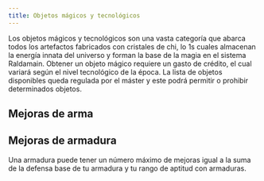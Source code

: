 ```yaml
---
title: Objetos mágicos y tecnológicos
---
```


Los objetos mágicos y tecnológicos son una vasta categoría que abarca todos los artefactos fabricados con cristales de chi, lo 1s cuales almacenan la energía innata del universo y forman la base de la magia en el sistema Raldamain. Obtener un objeto mágico requiere un gasto de crédito, el cual variará según el nivel tecnológico de la época. La lista de objetos disponibles queda regulada por el máster y este podrá permitir o prohibir determinados objetos.

## Mejoras de arma



## Mejoras de armadura

Una armadura puede tener un número máximo de mejoras igual a la suma de la defensa base de tu armadura y tu rango de aptitud con armaduras. 

